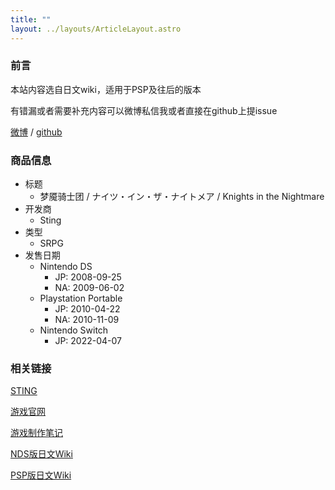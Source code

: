 ```yaml
---
title: ""
layout: ../layouts/ArticleLayout.astro
---
```

### 前言

本站内容选自日文wiki，适用于PSP及往后的版本

有错漏或者需要补充内容可以微博私信我或者直接在github上提issue

[微博](https://weibo.com/u/1923142155) / [github](https://github.com/markorca/knights-in-the-nightmare)


### 商品信息

- 标题
    - 梦魇骑士团 / ナイツ・イン・ザ・ナイトメア / Knights in the Nightmare
- 开发商
    - Sting
- 类型
    - SRPG
- 发售日期
    - Nintendo DS
        - JP: 2008-09-25
        - NA: 2009-06-02
    - Playstation Portable
        - JP: 2010-04-22
        - NA: 2010-11-09
    - Nintendo Switch
        - JP: 2022-04-07

### 相关链接

[STING](http://www.sting.co.jp/)

[游戏官网](https://www.sting.co.jp/knights/)

[游戏制作笔记](http://blog5.fc2.com/jajanote/)

[NDS版日文Wiki](https://heriet.github.io/knights-wiki-book/)

[PSP版日文Wiki](https://wikiwiki.jp/knights-psp/)